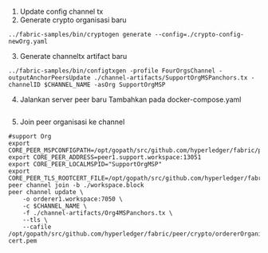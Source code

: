 1. Update config channel tx
2. Generate crypto organisasi baru
```
../fabric-samples/bin/cryptogen generate --config=./crypto-config-newOrg.yaml
```
3. Generate channeltx artifact baru
```
../fabric-samples/bin/configtxgen -profile FourOrgsChannel -outputAnchorPeersUpdate ./channel-artifacts/SupportOrgMSPanchors.tx -channelID $CHANNEL_NAME -asOrg SupportOrgMSP

```
4. Jalankan server peer baru
    Tambahkan pada docker-compose.yaml
    ```
    
    ```
5. Join peer organisasi ke channel
```
#support Org
export CORE_PEER_MSPCONFIGPATH=/opt/gopath/src/github.com/hyperledger/fabric/peer/crypto/peerOrganizations/support.workspace/users/Admin@support.workspace/msp
export CORE_PEER_ADDRESS=peer1.support.workspace:13051
export CORE_PEER_LOCALMSPID="SupportOrgMSP"
export CORE_PEER_TLS_ROOTCERT_FILE=/opt/gopath/src/github.com/hyperledger/fabric/peer/crypto/peerOrganizations/support.workspace/peers/peer1.support.workspace/tls/ca.crt
peer channel join -b ./workspace.block
peer channel update \
	-o orderer1.workspace:7050 \
	-c $CHANNEL_NAME \
	-f ./channel-artifacts/Org4MSPanchors.tx \
	--tls \
	--cafile /opt/gopath/src/github.com/hyperledger/fabric/peer/crypto/ordererOrganizations/workspace/orderers/orderer1.workspace/msp/tlscacerts/tlsca.workspace-cert.pem
```